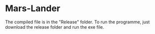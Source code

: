 # Mars-Lander
The compiled file is in the "Release" folder. To run the programme, just download the release folder and run the exe file.
